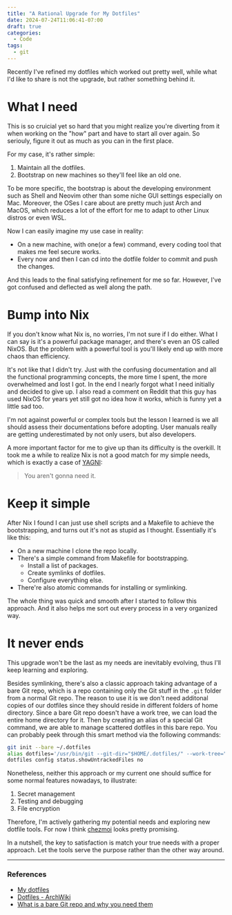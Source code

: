 ```yaml
---
title: "A Rational Upgrade for My Dotfiles"
date: 2024-07-24T11:06:41-07:00
draft: true
categories:
  - Code
tags:
  - git
---
```


Recently I've refined my dotfiles which worked out pretty well, while what I'd like to share is not the upgrade, but rather something behind it.

# What I need

This is so cruicial yet so hard that you might realize you're diverting from it when working on the "how" part and have to start all over again. So seriouly, figure it out as much as you can in the first place.

For my case, it's rather simple:

1. Maintain all the dotfiles.
2. Bootstrap on new machines so they'll feel like an old one.

To be more specific, the bootstrap is about the developing environment such as Shell and Neovim other than some niche GUI settings especially on Mac. Moreover, the OSes I care about are pretty much just Arch and MacOS, which reduces a lot of the effort for me to adapt to other Linux distros or even WSL.

Now I can easily imagine my use case in reality:

- On a new machine, with one(or a few) command, every coding tool that makes me feel secure works.
- Every now and then I can cd into the dotfile folder to commit and push the changes.

And this leads to the final satisfying refinement for me so far. However, I've got confused and deflected as well along the path.

# Bump into Nix

If you don't know what Nix is, no worries, I'm not sure if I do either. What I can say is it's a powerful package manager, and there's even an OS called NixOS. But the problem with a powerful tool is you'll likely end up with more chaos than efficiency.

It's not like that I didn't try. Just with the confusing documentation and all the functional programming concepts, the more time I spent, the more overwhelmed and lost I got. In the end I nearly forgot what I need initially and decided to give up. I also read a comment on Reddit that this guy has used NixOS for years yet still got no idea how it works, which is funny yet a little sad too.

I'm not against powerful or complex tools but the lesson I learned is we all should assess their documentations before adopting. User manuals really are getting underestimated by not only users, but also developers.

A more important factor for me to give up than its difficulty is the overkill. It took me a while to realize Nix is not a good match for my simple needs, which is exactly a case of [YAGNI](https://en.wikipedia.org/wiki/You_aren%27t_gonna_need_it):

> You aren't gonna need it.

# Keep it simple

After Nix I found I can just use shell scripts and a Makefile to achieve the bootstrapping, and turns out it's not as stupid as I thought. Essentially it's like this:

- On a new machine I clone the repo locally.
- There's a simple command from Makefile for bootstrapping.
  - Install a list of packages.
  - Create symlinks of dotfiles.
  - Configure everything else.
- There're also atomic commands for installing or symlinking.

The whole thing was quick and smooth after I started to follow this approach. And it also helps me sort out every process in a very organized way.

# It never ends

This upgrade won't be the last as my needs are inevitably evolving, thus I'll keep learning and exploring.

Besides symlinking, there's also a classic approach taking advantage of a bare Git repo, which is a repo containing only the Git stuff in the `.git` folder from a normal Git repo. The reason to use it is we don't need additonal copies of our dotfiles since they should reside in different folders of home directory. Since a bare Git repo doesn't have a work tree, we can load the entire home directory for it. Then by creating an alias of a special Git command, we are able to manage scattered dotfiles in this bare repo. You can probably peek through this smart method via the following commands:

```bash
git init --bare ~/.dotfiles
alias dotfiles='/usr/bin/git --git-dir="$HOME/.dotfiles/" --work-tree="$HOME"'
dotfiles config status.showUntrackedFiles no
```

Nonetheless, neither this approach or my current one should suffice for some normal features nowadays, to illustrate:

1. Secret management
2. Testing and debugging
3. File encryption

Therefore, I'm actively gathering my potential needs and exploring new dotfile tools. For now I think [chezmoi](https://www.chezmoi.io/) looks pretty promising.

In a nutshell, the key to satisfaction is match your true needs with a proper approach. Let the tools serve the purpose rather than the other way around.

---

### References

- [My dotfiles](https://github.com/iamgodot/dotfiles)
- [Dotfiles - ArchWiki](https://wiki.archlinux.org/title/Dotfiles)
- [What is a bare Git repo and why you need them](https://www.youtube.com/watch?v=8aZW9mYOxhc&ab_channel=EngineerMan)
